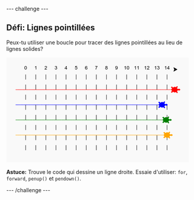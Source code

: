 --- challenge ---
## Défi: Lignes pointillées 

Peux-tu utiliser une boucle pour tracer des lignes pointillées au lieu de lignes solides?

![screenshot](images/race-finished.png)

**Astuce:** Trouve le code qui dessine un ligne droite. Essaie d'utiliser: `for`, `forward`, `penup()` et `pendown()`.




--- /challenge ---